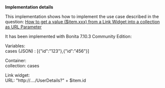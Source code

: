 **Implementation details**

This implementation shows how to implement the use case described in the question: [How to get a value ($item.xxx) from a Link Widget into a collection as URL Parameter](https://community.bonitasoft.com/questions-and-answers/how-get-value-itemxxx-link-widget-collection-url-parameter)

It has been implemented with Bonita 7.10.3 Community Edition:

Variables:  
cases (JSON) : [{"id":"123"},{"id":"456"}]  

Container:  
collection: cases  

Link widget:  
URL: "http://..../UserDetails?" + $item.id  
